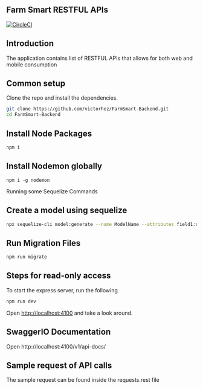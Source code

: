 ## Farm Smart RESTFUL APIs

[![CircleCI](https://img.shields.io/circleci/project/github/contentful/the-example-app.nodejs.svg)](https://circleci.com/gh/contentful/the-example-app.nodejs)

## Introduction
The application contains list of RESTFUL APIs that allows for both web and mobile consumption

## Common setup

Clone the repo and install the dependencies.

```bash
git clone https://github.com/victorhez/FarmSmart-Backend.git
cd FarmSmart-Backend
```

## Install Node Packages
```bash
npm i
```

## Install Nodemon globally
```
npm i -g nodemon
```
Running some Sequelize Commands

## Create a model using sequelize
```bash
npx sequelize-cli model:generate --name ModelName --attributes field1:string,field2:string,field3:string,field4:string
```

## Run Migration Files
```bash
npm run migrate
```

## Steps for read-only access

To start the express server, run the following

```bash
npm run dev
```

Open [http://localhost:4100](http://localhost:4100) and take a look around.

## SwaggerIO Documentation
Open http://localhost:4100/v1/api-docs/

## Sample request of API calls
The sample request can be found inside the requests.rest file